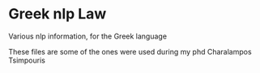 Greek nlp Law
=============

Various nlp information, for the Greek language

These files are some of the ones were used during my phd
Charalampos Tsimpouris
